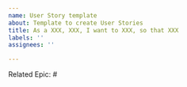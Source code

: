 ```yaml
---
name: User Story template
about: Template to create User Stories
title: As a XXX, XXX, I want to XXX, so that XXX
labels: ''
assignees: ''

---
```


Related Epic: #
